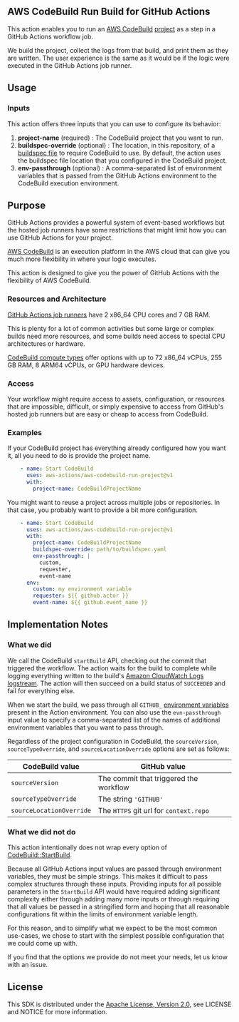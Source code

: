 ## AWS CodeBuild Run Build for GitHub Actions

This action enables you to run an [AWS CodeBuild][codebuild] [project][codebuild project]
as a step in a GitHub Actions workflow job.

We build the project, collect the logs from that build, and print them as they are written.
The user experience is the same as it would be if the logic were executed in the GitHub Actions job runner.

## Usage

### Inputs

This action offers three inputs that you can use to configure its behavior:

1. **project-name** (required) : The CodeBuild project that you want to run.
1. **buildspec-override** (optional) :
    The location, in this repository, of a [buildspec file][codebuild buildspec] to require CodeBuild to use.
    By default, the action uses the buildspec file location that you configured in the CodeBuild project.
1. **env-passthrough** (optional) :
    A comma-separated list of environment variables that is passed
    from the GitHub Actions environment to the CodeBuild execution environment.

## Purpose

GitHub Actions provides a powerful system of event-based workflows
but the hosted job runners have some restrictions
that might limit how you can use GitHub Actions for your project.

[AWS CodeBuild][codebuild] is an execution platform in the AWS cloud
that can give you much more flexibility in where your logic executes.

This action is designed to give you the power of GitHub Actions
with the flexibility of AWS CodeBuild.

### Resources and Architecture

[GitHub Actions job runners][github actions job runners] have 2 x86_64 CPU cores and 7 GB RAM.

This is plenty for a lot of common activities
but some large or complex builds need more resources,
and some builds need access to special CPU architectures or hardware.

[CodeBuild compute types][codebuild compute types] offer options with up to
72 x86_64 vCPUs,
255 GB RAM,
8 ARM64 vCPUs,
or GPU hardware devices.

### Access

Your workflow might require access to assets, configuration, or resources
that are impossible, difficult, or simply expensive
to access from GitHub's hosted job runners
but are easy or cheap to access from CodeBuild.

### Examples

If your CodeBuild project has everything already configured how you want it,
all you need to do is provide the project name.

```yaml
    - name: Start CodeBuild
      uses: aws-actions/aws-codebuild-run-project@v1
      with:
        project-name: CodeBuildProjectName
```

You might want to reuse a project across multiple jobs or repositories.
In that case, you probably want to provide a bit more configuration.

```yaml
    - name: Start CodeBuild
      uses: aws-actions/aws-codebuild-run-project@v1
      with:
        project-name: CodeBuildProjectName
        buildspec-override: path/to/buildspec.yaml
        env-passthrough: |
          custom,
          requester,
          event-name
      env:
        custom: my environment variable
        requester: ${{ github.actor }}
        event-name: ${{ github.event_name }}
```

## Implementation Notes

### What we did

We call the CodeBuild `startBuild` API,
checking out the commit that triggered the workflow.
The action waits for the build to complete
while logging everything written to the build's
[Amazon CloudWatch Logs][cloudwatch logs] [logstream][cloudwatch logs concepts].
The action will then succeed on a build status of `SUCCEEDED`
and fail for everything else.

When we start the build,
we pass through all `GITHUB_` [environment variables][github environment variables] present in the Action environment.
You can also use the `evn-passthrough` input value
to specify a comma-separated list of the names of additional environment variables
that you want to pass through.

Regardless of the project configuration in CodeBuild,
the `sourceVersion`, `sourceTypeOverride`, and `sourceLocationOverride` options are set as follows:

| CodeBuild value          | GitHub value                           |
|--------------------------|----------------------------------------|
| `sourceVersion`          | The commit that triggered the workflow |
| `sourceTypeOverride`     | The string `'GITHUB'`                  |
| `sourceLocationOverride` | The `HTTPS` git url for `context.repo` |

### What we did not do

This action intentionally does not wrap every option of [CodeBuild::StartBuild][codebuild startbuild].

Because all GitHub Actions input values are passed through environment variables,
they must be simple strings.
This makes it difficult to pass complex structures through these inputs.
Providing inputs for all possible parameters in the `StartBuild` API
would have required adding significant complexity
either through adding many more inputs
or through requiring that all values be passed in a stringified form
and hoping that all reasonable configurations fit within
the limits of environment variable length.

For this reason, and to simplify what we expect to be the most common use-cases,
we chose to start with the simplest possible configuration that we could come up with.

If you find that the options we provide do not meet your needs, let us know with an issue.

## License

This SDK is distributed under the
[Apache License, Version 2.0](http://www.apache.org/licenses/LICENSE-2.0),
see LICENSE and NOTICE for more information.

[codebuild]: https://docs.aws.amazon.com/codebuild/latest/userguide/welcome.html
[codebuild project]: https://docs.aws.amazon.com/codebuild/latest/userguide/working-with-build-projects.html
[codebuild startbuild]: https://docs.aws.amazon.com/codebuild/latest/APIReference/API_StartBuild.html
[codebuild compute types]: https://docs.aws.amazon.com/codebuild/latest/userguide/build-env-ref-compute-types.html
[codebuild buildspec]: https://docs.aws.amazon.com/codebuild/latest/userguide/build-spec-ref.html
[cloudwatch logs]: https://docs.aws.amazon.com/AmazonCloudWatch/latest/logs/WhatIsCloudWatchLogs.html
[cloudwatch logs concepts]: https://docs.aws.amazon.com/AmazonCloudWatch/latest/logs/CloudWatchLogsConcepts.html

[github environment variables]: https://help.github.com/en/actions/automating-your-workflow-with-github-actions/using-environment-variables#default-environment-variables
[github actions job runners]: https://help.github.com/en/actions/automating-your-workflow-with-github-actions/virtual-environments-for-github-hosted-runners#supported-runners-and-hardware-resources
